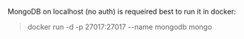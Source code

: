 MongoDB on localhost (no auth) is requeired
best to run it in docker: 
> docker run -d -p 27017:27017 --name mongodb mongo
